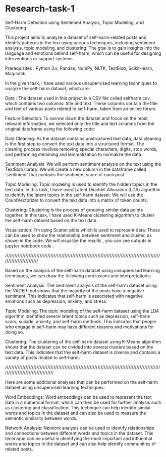 # Research-task-1

Self-Harm Detection using Sentiment Analysis, Topic Modeling, and Clustering

This project aims to analyze a dataset of self-harm-related posts and identify patterns in the text using various techniques, including sentiment analysis, topic modeling, and clustering. The goal is to gain insights into the language and emotions behind self-harm, which can be useful for designing interventions or support systems.

Prerequisites : 
Python 3.x,
Pandas,
NumPy,
NLTK,
TextBlob,
Scikit-learn,
Matplotlib.

In the given task, I have used various unsupervised learning techniques to analyze the self-harm dataset, which are:

Data :
The dataset used in this project is a CSV file called selfharm.csv, which contains two columns: title and text. These columns contain the title and text of various posts related to self-harm, taken from an online forum.

Feature Selection:
To narrow down the dataset and focus on the most relevant information, we selected only the title and text columns from the original dataframe using the following code:

Data Cleaning: As the dataset contains unstructured text data, data cleaning is the first step to convert the text data into a structured format. The cleaning process involves removing special characters, digits, stop words, and performing stemming and lemmatization to normalize the data.

Sentiment Analysis:
We will perform sentiment analysis on the text using the TextBlob library. We will create a new column in the dataframe called 'sentiment' that contains the sentiment score of each post.

Topic Modeling:
Topic modeling is used to identify the hidden topics in the text data. In this task, I have used Latent Dirichlet Allocation (LDA) algorithm to identify the latent topics in the self-harm dataset. We will use the CountVectorizer to convert the text data into a matrix of token counts.

Clustering: Clustering is the process of grouping similar data points together. In this task, I have used K-Means clustering algorithm to cluster the self-harm dataset based on the text data.

Visualization:
I'm using Scatter plots which is used to represent data: These can be used to show the relationship between sentiment and cluster, as shown in the code.
We will visualize the results , you can see outputs in jupyter notebook code .

////////////////////////////////////////////////////////////////////////////////////////////////////////////////////////

Based on the analysis of the self-harm dataset using unsupervised learning techniques, we can draw the following conclusions and interpretations:

Sentiment Analysis: The sentiment analysis of the self-harm dataset using the VADER tool shows that the majority of the posts have a negative sentiment. This indicates that self-harm is associated with negative emotions such as depression, anxiety, and stress.

Topic Modeling: The topic modeling of the self-harm dataset using the LDA algorithm identified several latent topics such as depression, self-harm scars, suicide, anxiety, and self-harm methods. This indicates that people who engage in self-harm may have different reasons and motivations for doing so.

Clustering: The clustering of the self-harm dataset using K-Means algorithm shows that the dataset can be divided into several clusters based on the text data. This indicates that the self-harm dataset is diverse and contains a variety of posts related to self-harm.


//////////////////////////////////////////////////////////////////////////////////////////////////////////////////////////////////

Here are some additional analyses that can be performed on the self-harm dataset using unsupervised learning techniques:

Word Embeddings: Word embeddings can be used to represent the text data in a numerical format, which can then be used for further analysis such as clustering and classification. This technique can help identify similar words and topics in the dataset and can also be used to measure the semantic similarity between words.

Network Analysis: Network analysis can be used to identify relationships and connections between different words and topics in the dataset. This technique can be useful in identifying the most important and influential words and topics in the dataset and can also help identify communities of related posts.










